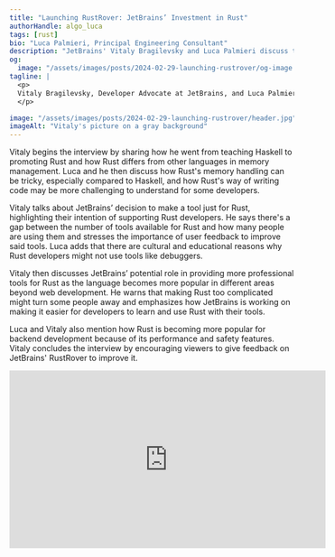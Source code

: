 ```yaml
---
title: "Launching RustRover: JetBrains’ Investment in Rust"
authorHandle: algo_luca
tags: [rust]
bio: "Luca Palmieri, Principal Engineering Consultant"
description: "JetBrains' Vitaly Bragilevsky and Luca Palmieri discuss the reasons behind the launch of RustRover, the current state of Rust's ecosystem, and the status quo of developer tooling for Rust."
og:
  image: "/assets/images/posts/2024-02-29-launching-rustrover/og-image.png"
tagline: |
  <p>
  Vitaly Bragilevsky, Developer Advocate at JetBrains, and Luca Palmieri, Principal Engineering Consultant at Mainmatter, talked about JetBrains’ Rust IDE RustRover and discussed Vitaly’s experience with Rust as well as the challenges and benefits of the language.
  </p>

image: "/assets/images/posts/2024-02-29-launching-rustrover/header.jpg"
imageAlt: "Vitaly's picture on a gray background"
---
```


Vitaly begins the interview by sharing how he went from teaching Haskell to promoting Rust and how Rust differs from other languages in memory management. Luca and he then discuss how Rust's memory handling can be tricky, especially compared to Haskell, and how Rust's way of writing code may be more challenging to understand for some developers.

Vitaly talks about JetBrains’ decision to make a tool just for Rust, highlighting their intention of supporting Rust developers. He says there's a gap between the number of tools available for Rust and how many people are using them and stresses the importance of user feedback to improve said tools. Luca adds that there are cultural and educational reasons why Rust developers might not use tools like debuggers.

Vitaly then discusses JetBrains’ potential role in providing more professional tools for Rust as the language becomes more popular in different areas beyond web development. He warns that making Rust too complicated might turn some people away and emphasizes how JetBrains is working on making it easier for developers to learn and use Rust with their tools.

Luca and Vitaly also mention how Rust is becoming more popular for backend development because of its performance and safety features. Vitaly concludes the interview by encouraging viewers to give feedback on JetBrains' RustRover to improve it.

<iframe width="560" height="315" src="https://www.youtube.com/embed/cc-o1UMw__M" title="Embedded video of Vitaly's interview" frameborder="0" allow="accelerometer; autoplay; clipboard-write; encrypted-media; gyroscope; picture-in-picture; web-share" allowfullscreen></iframe>
